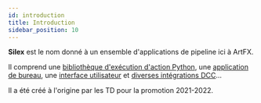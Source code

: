 ```yaml
---
id: introduction
title: Introduction
sidebar_position: 10
---
```


**Silex** est le nom donné à un ensemble d'applications de pipeline ici à ArtFX.

Il comprend une [bibliothèque d'exécution d'action Python](https://github.com/ArtFXDev/silex_client/), une [application de bureau](https://github.com/ArtFXDev/silex-desktop), une [interface utilisateur](https://github.com/ArtFXDev/silex-front) et [diverses intégrations DCC](https://github.com/ArtFXDev/?q=silex_&type=all&language=python&sort=)...

Il a été créé à l'origine par les TD pour la promotion 2021-2022.
